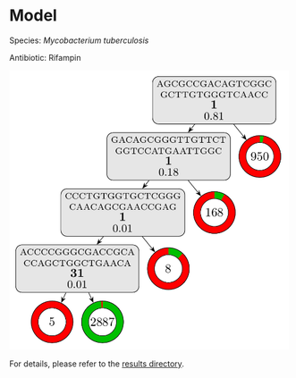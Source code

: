 
# Model

Species: *Mycobacterium tuberculosis*

Antibiotic: Rifampin

<a href="./model.pdf"><img src="./model.png" width=500 height=500 /></a>

For details, please refer to the [results directory](../../../../../results/cart_b/mycobacterium%20tuberculosis/rifampin/repeat_0/).

